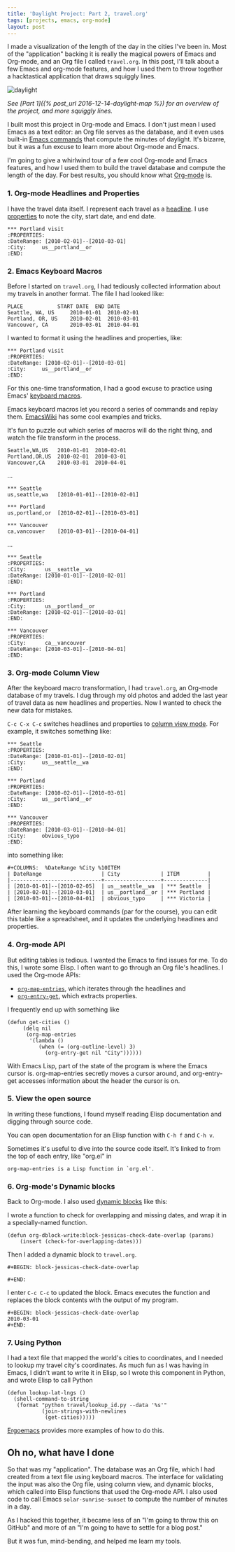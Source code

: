 ```yaml
---
title: 'Daylight Project: Part 2, travel.org'
tags: [projects, emacs, org-mode]
layout: post
---
```


I made a visualization of the length of the day in the cities I've
been in.  Most of the "application" backing it is really the magical
powers of Emacs and Org-mode, and an Org file I called
`travel.org`. In this post, I'll talk about a few Emacs and org-mode
features, and how I used them to throw together a hacktastical
application that draws squiggly lines.


![daylight](/assets/2016-12-21-daylight.png)

_See [Part 1]({% post_url 2016-12-14-daylight-map %}) for an overview
of the project, and more squiggly lines._



I built most this project in Org-mode and Emacs. I don't just mean I
used Emacs as a text editor: an Org file serves as the database, and
it even uses built-in [Emacs commands](https://www.gnu.org/software/emacs/manual/html_node/emacs/Sunrise_002fSunset.html) that compute the minutes of daylight. It's bizarre, but
it was a fun excuse to learn more about Org-mode and Emacs.

I'm going to give a whirlwind tour of a few cool Org-mode and Emacs
features, and how I used them to build the travel database and compute
the length of the day. For best results, you should know what
[Org-mode](http://orgmode.org) is.

### 1. Org-mode Headlines and Properties

I have the travel data itself. I represent each travel as a
[headline](http://orgmode.org/manual/Headlines.html). I use
[properties](http://orgmode.org/guide/Properties.html) to note the
city, start date, and end date.

    *** Portland visit
    :PROPERTIES:
    :DateRange: [2010-02-01]--[2010-03-01]
    :City:     us__portland__or
    :END:

### 2. Emacs Keyboard Macros

Before I started on `travel.org`, I had tediously collected
information about my travels in another format. The file I had looked
like:

    PLACE		   	START DATE	END DATE
    Seattle, WA, US 	2010-01-01	2010-02-01
    Portland, OR, US	2010-02-01	2010-03-01
    Vancouver, CA		2010-03-01	2010-04-01

I wanted to format it using the headlines and properties, like:

    *** Portland visit
    :PROPERTIES:
    :DateRange: [2010-02-01]--[2010-03-01]
    :City:     us__portland__or
    :END:

For this one-time transformation, I had a good excuse to practice
using Emacs'
[keyboard macros](https://www.gnu.org/software/emacs/manual/html_node/emacs/Keyboard-Macros.html).

Emacs keyboard macros let you record a series of commands and replay
them. [EmacsWiki](https://www.emacswiki.org/emacs/KeyboardMacrosTricks)
has some cool examples and tricks.

It's fun to puzzle out which series of macros will do the right thing,
and watch the file transform in the process.

    Seattle,WA,US 	2010-01-01	2010-02-01
    Portland,OR,US	2010-02-01	2010-03-01
    Vancouver,CA	2010-03-01	2010-04-01

...

    *** Seattle
    us,seattle,wa	[2010-01-01]--[2010-02-01]

    *** Portland
    us,portland,or	[2010-02-01]--[2010-03-01]

    *** Vancouver
    ca,vancouver	[2010-03-01]--[2010-04-01]

...

    *** Seattle
    :PROPERTIES:
    :City:      us__seattle__wa
    :DateRange: [2010-01-01]--[2010-02-01]
    :END:
    
    *** Portland
    :PROPERTIES:
    :City:      us__portland__or
    :DateRange: [2010-02-01]--[2010-03-01]
    :END:
        
    *** Vancouver
    :PROPERTIES:
    :City:      ca__vancouver
    :DateRange: [2010-03-01]--[2010-04-01]
    :END:


### 3. Org-mode Column View

After the keyboard macro transformation, I had `travel.org`, an
Org-mode database of my travels. I dug through my old photos and added
the last year of travel data as new headlines and properties. Now I
wanted to check the new data for mistakes.

`C-c C-x C-c` switches headlines and properties to
[column view mode](http://orgmode.org/manual/Using-column-view.html#Using-column-view). For example, it switches something like:

    *** Seattle
    :PROPERTIES:
    :DateRange: [2010-01-01]--[2010-02-01]
    :City:     us__seattle__wa
    :END:
    
    *** Portland
    :PROPERTIES:
    :DateRange: [2010-02-01]--[2010-03-01]
    :City:     us__portland__or
    :END:
    
    *** Vancouver
    :PROPERTIES:
    :DateRange: [2010-03-01]--[2010-04-01]
    :City:     obvious_typo
    :END:
    
into something like:

    #+COLUMNS:  %DateRange %City %10ITEM
    | DateRange                   | City             | ITEM         |
    |-----------------------------+------------------+--------------|
    | [2010-01-01]--[2010-02-05]  | us__seattle__wa  | *** Seattle  |
    | [2010-02-01]--[2010-03-01]  | us__portland__or | *** Portland |
    | [2010-03-01]--[2010-04-01]  | obvious_typo     | *** Victoria |

After learning the keyboard commands (par for the course), you can
edit this table like a spreadsheet, and it updates the underlying
headlines and properties.


### 4. Org-mode API

But editing tables is tedious. I wanted the Emacs to find issues for
me. To do this, I wrote some Elisp. I often want to go through an Org
file's headlines. I used the Org-mode APIs:

 * [`org-map-entries`](http://orgmode.org/manual/Using-the-mapping-API.html),
which iterates through the headlines and
 * [`org-entry-get`](http://orgmode.org/manual/Using-the-property-API.html#Using-the-property-API),
which extracts properties.

I frequently end up with something like

    (defun get-cities ()
         (delq nil
          (org-map-entries
           '(lambda ()
              (when (= (org-outline-level) 3)
                (org-entry-get nil "City"))))))


With Emacs Lisp, part of the state of the program is where the Emacs
cursor is. org-map-entries secretly moves a cursor around, and
org-entry-get accesses information about the header the cursor is on.

### 5. View the open source

In writing these functions, I found myself reading Elisp documentation
and digging through source code.

You can open documentation for an Elisp function with `C-h f` and `C-h v`. 

Sometimes it's useful to dive into the source code itself. It's linked
to from the top of each entry, like "org.el" in

    org-map-entries is a Lisp function in `org.el'.

### 6. Org-mode's Dynamic blocks

Back to Org-mode. I also used
[dynamic blocks](http://orgmode.org/manual/Dynamic-blocks.html) like
this:

I wrote a function to check for overlapping and missing dates, and
wrap it in a specially-named function.

    (defun org-dblock-write:block-jessicas-check-date-overlap (params)
        (insert (check-for-overlapping-dates)))

Then I added a dynamic block to `travel.org`.

    #+BEGIN: block-jessicas-check-date-overlap
    
    #+END:
    
I enter `C-c C-c` to updated the block. Emacs executes the function
and replaces the block contents with the output of my program.

    #+BEGIN: block-jessicas-check-date-overlap
    2010-03-01
    #+END:
    
    
### 7. Using Python

I had a text file that mapped the world's cities to coordinates, and I
needed to lookup my travel city's coordinates. As much fun as I was
having in Emacs, I didn't want to write it in Elisp, so I wrote this
component in Python, and wrote Elisp to call Python


    (defun lookup-lat-lngs ()
      (shell-command-to-string
       (format "python travel/lookup_id.py --data '%s'"
               (join-strings-with-newlines
                (get-cities)))))
    

[Ergoemacs](http://ergoemacs.org/emacs/elisp_perl_wrapper.html)
provides more examples of how to do this.


## Oh no, what have I done

So that was my "application". The database was an Org file, which I
had created from a text file using keyboard macros.  The interface for
validating the input was also the Org file, using column view, and
dynamic blocks, which called into Elisp functions that used the
Org-mode API. I also used code to call Emacs `solar-sunrise-sunset` to
compute the number of minutes in a day.

As I hacked this together, it became less of an "I'm going to throw
this on GitHub" and more of an "I'm going to have to settle for a
blog post."

But it was fun, mind-bending, and helped me learn my tools.
